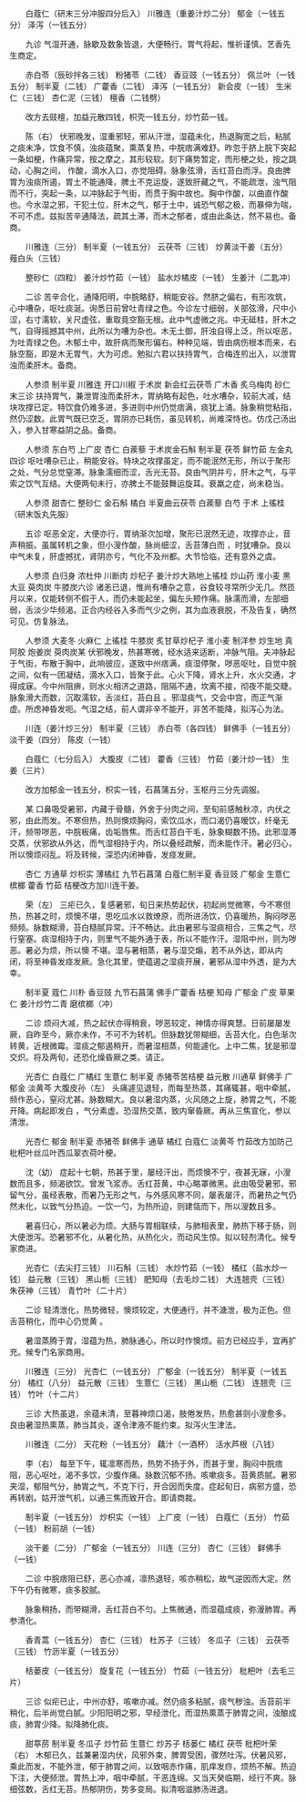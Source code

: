 <!-- { "loadSidebar": true } -->
　　白蔻仁（研末三分冲服四分后入） 川雅连（重姜汁炒二分） 郁金（一钱五分） 泽泻（一钱五分）

　　九诊 气湿开通，脉歇及数象皆退，大便畅行。胃气将起，惟祈谨慎。艺香先生商定。

　　赤白苓（辰砂拌各三钱） 粉猪苓（二钱） 香豆豉（一钱五分） 佩兰叶（一钱五分） 制半夏（二钱） 广藿香（二钱） 泽泻（一钱五分） 新会皮（一钱） 生米仁（三钱） 杏仁泥（三钱） 檀香（二钱劈）

　　改方去豉檀，加益元散四钱，枳壳一钱五分，炒竹茹一钱。

　　陈（右） 伏邪晚发，湿重邪轻，邪从汗泄，湿蕴未化，热退胸宽之后，粘腻之痰未净，饮食不慎，浊痰蕴聚，熏蒸复热，中脘痞满难舒。昨忽于脐上脘下突起一条如梗，作痛异常，按之摩之，其形较软。刻下痛势暂定，而形梗之处，按之跳动，心胸之间， 作酸，滴水入口，亦觉阻碍。脉象弦滑，舌红苔白而浮。良由脾胃为浊痰所遏，胃土不能通降，脾土不克运旋，遂致肝藏之气，不能疏泄，浊气阻而不行，突起一条，以冲脉起于气街，而贯于胸中故也。胸中作酸，以曲直作酸也。今水湿之邪，干犯土位，肝木之气，郁于土中，诚恐气郁之极，而暴伸为喘，不可不虑。兹拟苦辛通降法，疏其土滞，而木之郁者，或由此条达，然不易也。备商。

　　川雅连（三分） 制半夏（一钱五分） 云茯苓（三钱） 炒黄淡干姜（五分） 薤白头（三钱）

　　整砂仁（四粒） 姜汁炒竹茹（一钱） 盐水炒橘皮（一钱） 生姜汁（二匙冲）

　　二诊 苦辛合化，通降阳明，中脘略舒，稍能安谷。然脐之偏右，有形攻筑，心中嘈杂，呕吐痰涎。询悉日前曾吐青绿之色。今诊左寸细弱，关部弦滑，尺中小涩，右寸濡软，关尺虚弦，重取竟空豁无根。此中气虚微之兆。中无砥柱，肝木之气，自得摇撼其中州，此所以为嘈为杂也。木无土御，肝浊自得上泛，所以呕恶，为吐青绿之色。木郁土中，故肝病而聚形偏右。种种见端，皆由病伤根本而来，右脉空豁，即是木无胃气，大为可虑。勉拟六君以扶持胃气，合梅连煎出入，以泄胃浊而柔肝木。备商。

　　人参须 制半夏 川雅连 开口川椒 于术炭 新会红云茯苓 广木香 炙乌梅肉 砂仁末三诊 扶持胃气，兼泄胃浊而柔肝木，胃纳略有起色，吐水嘈杂，较前大减，结块攻撑已定。特饮食仍难多进，多进则中州仍觉痞满，痰犹上涌。脉象稍觉粘指，然仍涩数。此胃气既已空乏，胃阴亦已耗伤，虽见转机，尚难深恃也。仿戊己汤出入，参入甘寒益阴之品。备商。

　　人参须 东白芍 上广皮 杏仁 白蒺藜 于术炭金石斛 制半夏 茯苓 鲜竹茹 左金丸四诊 呕吐嘈杂已止，稍能安谷。特块之攻撑虽定，而不能泯然无形，所以于聚形之处，气分总觉窒滞。脉象濡细而涩，舌光无苔。良由气阴并亏，肝木之气，与平索之饮气互结。大便两旬未行，亦脾土不能鼓舞运旋耳。衰羸之症，尚未稳当。

　　人参须 甜杏仁 整砂仁 金石斛 橘白 半夏曲云茯苓 白蒺藜 白芍 于术 上徭桂（研末饭丸先服）

　　五诊 呕恶全定，大便亦行，胃纳渐次加增，聚形已泯然无迹，攻撑亦止，音声稍振。虽属转机之象，但小溲作酸，脉尚细涩，舌苔薄白而 ，时犹嘈杂。良以中气未复，肝虚撼扰，肾阴亦亏，气化不及州都。大节恰临，还有意外之虞。

　　人参须 白归身 浓杜仲 川断肉 炒杞子 姜汁炒大熟地上徭桂 炒山药 淮小麦 黑大豆 萸肉炭 牛膝炭六诊 诸恙已退，惟尚有嘈杂之意，谷食较寻常所少无几。然匝月以来，仅能转侧不假于人，而仍未能起坐，偏左头颊作痛。脉濡而滑，左部细弱，舌淡少华频渴。正合内经谷入多而气少之例，其为血液衰脱，不及告复，确然可见。仿复脉法。

　　人参须 大麦冬 火麻仁 上徭桂 牛膝炭 炙甘草炒杞子 淮小麦 制洋参 炒生地 真阿胶 炮姜炭 萸肉炭某 伏邪晚发，热甚寒微，经水适来适断，冲脉气阻。夫冲脉起于气街，布散于胸中，此响彼应，遂致中州痞满，痰湿停聚，哕恶呕吐，自觉中脘之间，似有一团凝结，滴水入口，皆聚于此。心火下降，肾水上升，水火交通，才得成寐。今中州阻痹，则水火相济之道路，阻隔不通，坎离不接，彻夜不能交睫。脉象滑大而数，沉取濡软，舌淡红，苔白且 。邪湿痰气，交会中宫，而正气渐虚。所虑神昏发呃。气湿之结，前人谓非辛不能开，非苦不能降，拟泻心为法。

　　川连（姜汁炒三分） 制半夏（三钱） 赤白苓（各四钱） 鲜佛手（一钱五分） 淡干姜（四分） 陈皮（一钱）

　　白蔻仁（七分后入） 大腹皮（二钱） 藿香（三钱） 竹茹（姜汁炒一钱） 生姜（三片）

　　改方加郁金一钱五分，枳实一钱，石菖蒲五分，玉枢丹三分先调服。

　　某 口鼻吸受暑邪，内藏于骨髓，外舍于分肉之间，至旬前感触秋凉，内伏之邪，由此而发。不寒但热，热则懊烦胸闷，索饮瓜水，而口渴仍喜暧饮，纤毫无汗，频带哕恶，中脘板痛，齿垢唇焦。而舌红苔白干毛，脉象糊数不扬。此邪湿滞交蒸，伏邪欲从外达，而气湿相持于内，所以叠经疏解，而未能作汗。暑必归心，所以懊烦闷乱。将及转候，深恐内闭神昏，发痉发厥。

　　杏仁 方通草 炒枳实 薄橘红 九节石菖蒲 白蔻仁制半夏 香豆豉 广郁金 生薏仁 槟榔 藿香 竹茹 桔梗改方加川连干姜。

　　荣（左） 三疟已久，复感暑邪，旬日来热势起伏，初起尚觉微寒，今不寒但热，热甚之时，烦懊不堪，思吃瓜水以救燎原，而所进汤饮，仍喜暖热，胸闷哕恶频频。脉数糊滑，苔白糙腻异常。汗不畅达。此由暑邪与湿痰相合，三焦之气，尽行窒塞。痰湿相持于内，则里气不能外通于表，所以不能作汗。湿阻中州，则为哕恶。暑必为烦，所以懊 不堪。湿与暑相蒸，暑与湿交煽，若不从外达，即从内闭，将至神昏发痉发厥。急化其里，使蕴遏之湿痰开展，暑邪从湿中外透，是为大幸。

　　制半夏 蔻仁 川朴 香豆豉 九节石菖蒲 佛手广藿香 桔梗 知母 广郁金 广皮 草果仁 姜汁炒竹二青 磨槟榔（冲）

　　二诊 烦闷大减，热之起伏亦得稍衰，哕恶较定，神情亦得爽慧。日前屡屡发厥，自昨至今，厥亦未作，不可不为转机。但脉数犹带糊细，舌苔大化，白色渐次转黄，近根微霉。湿痰之郁遏稍开，而暑湿相蒸，何能遽化。上中二焦，犹是邪湿交炽。将及两旬，还恐化燥昏厥之类。请正。

　　光杏仁 白蔻仁 广橘红 生薏仁 制半夏 赤猪苓苦桔梗 益元散 川通草 鲜佛手 广郁金 淡黄芩 大腹皮孙（左） 头痛遽见退轻，而每至热蒸，其痛辄甚，咽中牵腻，频作恶心，窒闷尤甚。脉数糊大。良以暑湿内蒸，火风随之上旋，肺胃之气，不能开降。病起即发白 ，气分素虚。恐湿热交蒸，致内窜昏厥。再从三焦宣化，参以清泄。

　　光杏仁 郁金 制半夏 赤猪苓 鲜佛手 通草 橘红 白蔻仁 淡黄芩 竹茹改方加防己枇杷叶丝瓜叶西瓜翠衣荷叶梗。

　　沈（幼） 症起十七朝，热甚于里，屡经汗出，而烦懊不宁，夜甚无寐，小溲数而且多，频渴欲饮。曾发飞浆赤。舌红苔黄，中心略罩微黑。此由吸受暑邪，邪留气分，虽经表散，而暑乃无形之气，与外感风寒不同，屡表屡汗，而暑热之气仍然未化，以致气分热迫。一饮一勺，为热所迫，则建瓴而下，所以溲数且多。

　　暑喜归心，所以暑必为烦。大肠与胃相联续，与肺相表里，肺热下移于肠，则大便泄泻。恐暑邪不化，从暑化热，从热化火，而动风生惊。拟以轻剂清化。候专家商进。

　　光杏仁（去尖打三钱） 川石斛（三钱） 水炒竹茹（一钱） 橘红（盐水炒一钱） 益元散（三钱） 黑山栀（三钱） 肥知母（去毛炒二钱） 大连翘壳（三钱） 朱茯神（三钱） 青竹叶（二十片）

　　二诊 轻清泄化，热势微轻，懊烦较定，大便通行，并不溏泄，极为正色。但舌苔稍化，而中心仍觉黄 。

　　暑湿蒸腾于胃，湿蕴为热，肺脉通心，所以时作懊烦。前方已经应手，宜再扩充。候专门名家商用。

　　川雅连（三分） 光杏仁（一钱五分） 广郁金（一钱五分） 制半夏（一钱五分） 橘红（八分） 益元散（三钱） 生薏仁（三钱） 黑山栀（二钱） 连翘壳（三钱） 竹叶（十二片）

　　三诊 大热虽退，余蕴未清，至暮神烦口渴，肢倦发热，热愈甚则小溲愈多。良由暑湿热熏蒸，肺当其炎，遂令津液不能约束。拟泻火生津法。

　　川雅连（二分） 天花粉（一钱五分） 藕汁（一酒杯） 活水芦根（八钱）

　　李（右） 每至下午，辄凛寒而热，热势不扬于外，而甚于里，胸闷中脘痞阻，恶心呕吐，渴不多饮，少腹作痛。脉数沉郁不扬。咳嗽痰多。苔黄质腻。暑邪夹湿，郁阻气分，肺胃之气，不克下行，开合因而失度。症起旬日，病邪方盛，恐再转剧。姑开泄气机，以通三焦而致开合。即请商裁。

　　制半夏（一钱五分） 炒枳实（一钱） 上广皮（一钱） 白蔻仁（五分） 竹茹（一钱） 粉前胡（一钱）

　　淡干姜（二分） 广郁金（一钱五分） 川连（三分） 杏仁（三钱） 鲜佛手（一钱）

　　二诊 中脘痞阻已舒，恶心亦减，凛热退轻，咳亦稍松，故气逆因而大定。然下午仍有微寒，痰多胶腻。

　　脉象稍扬，而带糊滑，舌红苔白不匀。上焦微通，而湿蕴成痰，弥漫肺胃。再参清化。

　　香青蒿（一钱五分） 杏仁（三钱） 杜苏子（三钱） 冬瓜子（三钱） 云茯苓（三钱） 竹沥半夏（一钱五分）

　　栝蒌皮（一钱五分） 旋复花（一钱五分） 竹茹（一钱五分） 枇杷叶（去毛三片）

　　三诊 似疟已止，中州亦舒，咳嗽亦减。然仍痰多粘腻，痰气秽浊。舌苔前半稍化，后半尚觉白腻。少阳阳明之邪，早经泄化，而湿热熏蒸于肺胃之间，浊酿成痰，肺胃少降。拟降肺化痰。

　　甜葶苈 制半夏 冬瓜子 炒竹茹 生薏仁 炒苏子 栝蒌仁 橘红 茯苓 枇杷叶荣（右） 木郁已久，兹兼暑湿内伏，风邪外束，脾胃受困，骤然吐泻。伏暑风邪，乘此而发，不能外泄，郁于肺胃之间，以致咽赤作痛，肌痒发痧，烦热不解。热迫下注，大便频泄。胃热上冲，咽中牵腻，干恶连绵。又当天癸临期，经行不爽。脉细弦数，舌红无苔。热郁阴伤，势多变局。拟清咽滋肺汤进退。

